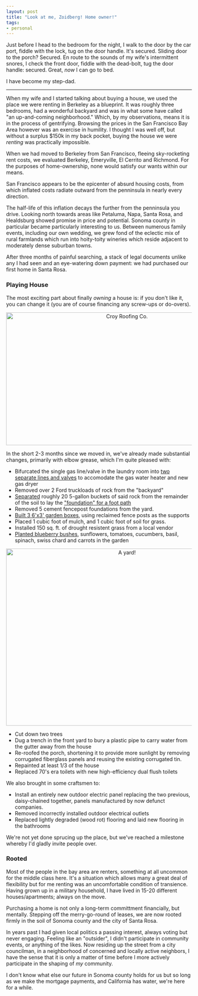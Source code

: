 ```yaml
---
layout: post
title: "Look at me, Zoidberg! Home owner!"
tags:
- personal
---
```


Just before I head to the bedroom for the night, I walk to the door by the car
port, fiddle with the lock, tug on the door handle. It's secured. Sliding door
to the porch? Secured. En route to the sounds of my wife's intermittent snores,
I check the front door, fiddle with the dead-bolt, tug the door handle:
secured. Great, _now_ I can go to bed.


I have become my step-dad.

---

When my wife and I started talking about buying a house, we used the place we
were renting in Berkeley as a blueprint. It was roughly three bedrooms, had a
wonderful backyard and was in what some have called "an up-and-coming
neighborhood." Which, by my observations, means it is in the process
of gentrifying. Browsing the prices in the San Francisco Bay Area however was an
exercise in humility. I thought I was well off, but without a surplus $150k
in my back pocket, buying the house we were *renting* was practically impossible.

When we had moved to Berkeley from San Francisco, fleeing sky-rocketing rent
costs, we evaluated Berkeley, Emeryville, El Cerrito and Richmond. For the
purposes of home-ownership, none would satisfy our wants within our means.

San Francisco appears to be the epicenter of absurd housing costs, from which
inflated costs radiate outward from the penninsula in nearly every
direction.

The half-life of this inflation decays the further from the penninsula you
drive. Looking north towards areas like Petaluma, Napa, Santa Rosa, and
Healdsburg showed promise in price and potential. Sonoma county in particular
became particularly interesting to us. Between numerous family events,
including our own wedding, we grew fond of the eclectic mix of rural farmlands
which run into hoity-toity wineries which reside adjacent to moderately dense
suburban towns.

After three months of painful searching, a stack of legal documents unlike
any I had seen and an eye-watering down payment: we had purchased our first
home in Santa Rosa.


### Playing House


The most exciting part about finally *owning* a house is: if you don't like it,
you can change it (you are of course financing any screw-ups or do-overs).

<center><a href="https://www.flickr.com/photos/agentdero/17511121721" title="Croy Roofing Co. by R. Tyler Croy, on Flickr"><img src="https://c1.staticflickr.com/9/8832/17511121721_44950596de_z.jpg" width="640" height="360" alt="Croy Roofing Co."></a></center>


In the short 2-3 months since we moved in, we've already made substantial
changes, primarily with elbow grease, which I'm quite pleased with:


 * Bifurcated the single gas line/valve in the laundry room into [two separate
   lines and valves](https://flic.kr/p/rqZkFW) to accomodate the gas water heater and new gas dryer
 * Removed over 2 Ford truckloads of rock from the "backyard"
 * [Separated](https://www.flickr.com/photos/agentdero/17006390398) roughly 20 5-gallon buckets of said rock from the remainder of the
   soil to lay the ["foundation" for a foot path](https://www.flickr.com/photos/agentdero/17006402878)
 * Removed 5 cement fencepost foundations from the yard.
 * [Built 3 6'x3' garden boxes](https://www.flickr.com/photos/agentdero/16681525110/), using reclaimed fence posts as the supports
 * Placed 1 cubic foot of mulch, and 1 cubic foot of soil for grass.
 * Installed 150 sq. ft. of drought resistent grass from a local vendor
 * [Planted blueberry bushes](https://www.flickr.com/photos/agentdero/16860044786), sunflowers, tomatoes, cucumbers, basil, spinach,
   swiss chard and carrots in the garden

<center><a href="https://www.flickr.com/photos/agentdero/17462597162" title="A yard! by R. Tyler Croy, on Flickr"><img src="https://c2.staticflickr.com/6/5336/17462597162_7620001c97_z.jpg" width="640" height="480" alt="A yard!"></a></center>

 * Cut down two trees
 * Dug a trench in the front yard to bury a plastic pipe to carry water from
   the gutter away from the house
 * Re-roofed the porch, shortening it to provide more sunlight by removing
   corrugated fiberglass panels and reusing the existing corrugated tin.
 * Repainted at least 1/3 of the house
 * Replaced 70's era toilets with new high-efficiency dual flush toilets


We also brought in some craftsmen to:

 * Install an entirely new outdoor electric panel replacing the two
   previous, daisy-chained together, panels manufactured by now defunct
   companies.
 * Removed incorrectly installed outdoor electrical outlets
 * Replaced lightly degraded (wood rot) flooring and laid new flooring in the
   bathrooms



We're not yet done sprucing up the place, but we've reached a milestone whereby
I'd gladly invite people over.



### Rooted


Most of the people in the bay area are renters, something at all uncommon
for the middle class here. It's a situation which allows many a great deal of
flexibility but for me renting was an uncomfortable condition of transience.
Having grown up in a military household, I have lived in 15-20 different
houses/apartments; always on the move.

Purchasing a home is not only a long-term committment financially, but
mentally. Stepping off the merry-go-round of leases, we are now rooted firmly
in the soil of Sonoma county and the city of Santa Rosa.

In years past I had given local politics a passing interest, always voting but
never engaging. Feeling like an "outsider", I didn't participate in community
events, or anything of the likes. Now residing up the street from a city
councilman, in a neighborhood of concerned and locally active neighbors, I have
the sense that it is only a matter of time before I more actively participate
in the shaping of *my* community.

I don't know what else our future in Sonoma county holds for us but so long as
we make the mortgage payments, and California has water, we're here for a
while.
